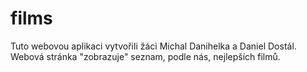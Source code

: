 # films
Tuto webovou aplikaci vytvořili žáci Michal Danihelka a Daniel Dostál.
Webová stránka "zobrazuje" seznam, podle nás, nejlepších filmů.
